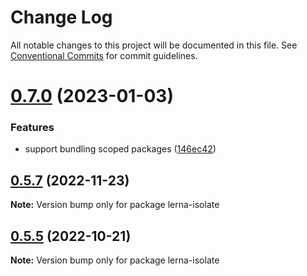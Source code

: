 # Change Log

All notable changes to this project will be documented in this file.
See [Conventional Commits](https://conventionalcommits.org) for commit guidelines.

# [0.7.0](https://github.com/just-paja/lerna-isolate/compare/v0.6.3...v0.7.0) (2023-01-03)


### Features

* support bundling scoped packages ([146ec42](https://github.com/just-paja/lerna-isolate/commit/146ec42fffdc8ffc240386fe10ab7bc2e4240c81))





## [0.5.7](https://github.com/just-paja/lerna-isolate/compare/v0.5.6...v0.5.7) (2022-11-23)

**Note:** Version bump only for package lerna-isolate





## [0.5.5](https://github.com/just-paja/lerna-isolate/compare/v0.5.4...v0.5.5) (2022-10-21)

**Note:** Version bump only for package lerna-isolate
